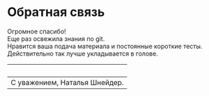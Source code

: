 # Обратная связь 

Огромное спасибо!\
Еще раз освежила знания по git.\
Нравится ваша подача материала и постоянные короткие тесты.\
Действительно так лучше укладывается в голове.

|   |
|-|
|С уважением, Наталья Шнейдер.|
